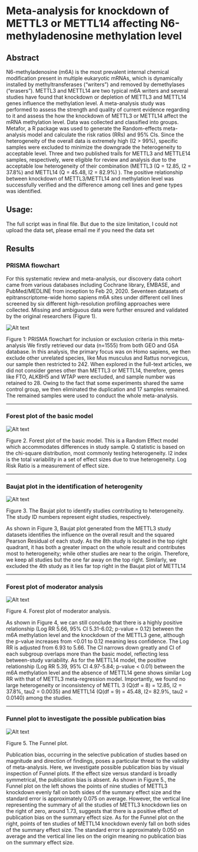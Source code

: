 # Meta-analysis for knockdown of METTL3 or METTL14 affecting N6-methyladenosine methylation level

## Abstract
N6-methyladenosine (m6A) is the most prevalent internal chemical modification present in multiple eukaryotic mRNAs, which is dynamically installed by methyltransferases (“writers”) and removed by demethylases (“erasers”). METTL3 and METTL14 are two typical m6A writers and several studies have found that knockdown or depletion of METTL3 and METTL14 genes influence the methylation level. A meta-analysis study was performed to assess the strength and quality of current evidence regarding to it and assess the how the knockdown of METTL3 or METTL14 affect the mRNA methylation level. Data was collected and classified into groups. Metafor, a R package was used to generate the Random-effects meta-analysis model and calculate the risk ratios (RRs) and 95% CIs. Since the heterogeneity of the overall data is extremely high (I2 > 99%), specific samples were excluded to minimize the downgrade the heterogeneity to acceptable level. Three and two published trails for METTL3 and METTLE14 samples, respectively, were eligible for review and analysis due to the acceptable low heterogeneity of their combination (METTL3 (Q = 12.85, I2 = 37.8%) and METTL14 (Q = 45.48, I2 = 82.9%) ). The positive relationship between knockdown of METTL3/METTL14 and methylation level was successfully verified and the difference among cell lines and gene types was identified.

## Usage:
The full script was in final file. But due to the size limitation, I could not upload the data set, please email me if you need the data set

## Results

### PRISMA flowchart

For this systematic review and meta-analysis, our discovery data cohort came from various databases including Cochrane library, EMBASE, and PubMed/MEDLINE from inception to Feb 20, 2020. Seventeen datasets of epitranscriptome-wide homo sapiens m6A sites under different cell lines screened by six different high-resolution profiling approaches were collected. Missing and ambiguous data were further ensured and validated by the original researchers (Figure 1). 

![Alt text](https://github.com/yuxuanwu17/meta_analysis/blob/master/plot/prisma)

Figure 1: PRISMA flowchart for inclusion or exclusion criteria in this meta-analysis We firstly retrieved our data (n=1555) from both GEO and GSA database. In this analysis, the primary focus was on Homo sapiens, we then exclude other unrelated species, like Mus musculus and Rattus norvegicus, our sample then restricted to 242. When explored in the full-text articles, we did not consider genes other than METTL3 or METTL14, therefore, genes like FTO, ALKBH5 and WTAP were excluded, and sample number was retained to 28. Owing to the fact that some experiments shared the same control group, we then eliminated the duplication and 17 samples remained. The remained samples were used to conduct the whole meta-analysis. 

---

### Forest plot of the basic model

![Alt text](https://github.com/yuxuanwu17/meta_analysis/blob/master/figure/WechatIMG26.jpeg)

Figure 2. Forest plot of the basic model. This is a Random Effect model which accommodates differences in study sample. Q statistic is based on the chi-square distribution, most commonly testing heterogeneity. I2 index is the total variability in a set of effect sizes due to true heterogeneity. Log Risk Ratio is a measurement of effect size. 

---

### Baujat plot in the identification of heterogenity

![Alt text](https://github.com/yuxuanwu17/meta_analysis/blob/master/figure/WechatIMG30.png)

Figure 3. The Baujat plot to identify studies contributing to heterogeneity. The study ID numbers represent eight studies, respectively.

As shown in Figure 3, Baujat plot generated from the METTL3 study datasets identifies the influence on the overall result and the squared Pearson Residual of each study. As the 8th study is located in the top right quadrant, it has both a greater impact on the whole result and contributes most to heterogeneity; while other studies are near to the origin. Therefore, we keep all studies but the one far away on the top right. Similarly, we excluded the 4th study as it lies far top right in the Baujat plot of METTL14

---

### Forest plot of moderator analysis

![Alt text](https://github.com/yuxuanwu17/meta_analysis/blob/master/figure/WechatIMG31.jpeg)

Figure 4. Forest plot of moderator analysis.

As shown in Figure 4, we can still conclude that there is a highly positive relationship (Log RR 5.66, 95% CI 5.31-6.02; p-value = 0.12) between the m6A methylation level and the knockdown of the METTL3 gene, although the p-value increases from <0.01 to 0.12 meaning less confidence. The Log RR is adjusted from 6.93 to 5.66. The CI narrows down greatly and CI of each subgroup overlaps more than the basic model, reflecting less between-study variability. As for the METTL14 model, the positive relationship (Log RR 5.39, 95% CI 4.97-5.84; p-value < 0.01) between the m6A methylation level and the absence of METTL14 gene shows similar Log RR with that of METTL3 meta-regression model. Importantly, we found no large heterogeneity or inconsistency of METTL 3 (Q(df = 8) = 12.85, I2 = 37.8%, tau2 = 0.0035) and METTL14 (Q(df = 9) = 45.48, I2= 82.9%, tau2 = 0.0140) among the studies. 

---

### Funnel plot to investigate the possible publication bias

![Alt text](https://github.com/yuxuanwu17/meta_analysis/blob/master/figure/WechatIMG32.png)

Figure 5. The Funnel plot.

Publication bias, occurring in the selective publication of studies based on magnitude and direction of findings, poses a particular threat to the validity of meta-analysis. Here, we investigate possible publication bias by visual inspection of Funnel plots. If the effect size versus standard is broadly symmetrical, the publication bias is absent. As shown in Figure 5., the Funnel plot on the left shows the points of nine studies of METTL3 knockdown evenly fall on both sides of the summary effect size and the standard error is approximately 0.075 on average. However, the vertical line representing the summary of all the studies of METTL3 knockdown lies on the right of zero, around 1.73, suggests that there is a positive effect of publication bias on the summary effect size. As for the Funnel plot on the right, points of ten studies of METTL14 knockdown evenly fall on both sides of the summary effect size. The standard error is approximately 0.050 on average and the vertical line lies on the origin meaning no publication bias on the summary effect size.   

